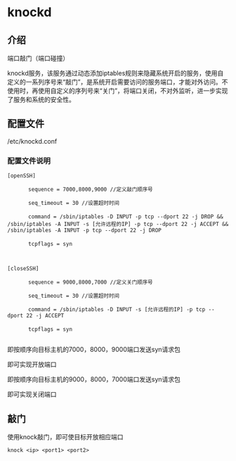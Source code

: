 # knockd

## 介绍 

端口敲门（端口碰撞）

knockd服务，该服务通过动态添加iptables规则来隐藏系统开启的服务，使用自定义的一系列序号来“敲门”，是系统开启需要访问的服务端口，才能对外访问。不使用时，再使用自定义的序列号来“关门”，将端口关闭，不对外监听，进一步实现了服务和系统的安全性。



## 配置文件

/etc/knockd.conf




### 配置文件说明

```
[openSSH]

　　　　sequence = 7000,8000,9000 //定义敲门顺序号

　　　　seq_timeout = 30 //设置超时时间

　　　　command = /sbin/iptables -D INPUT -p tcp --dport 22 -j DROP && /sbin/iptables -A INPUT -s [允许远程的IP] -p tcp --dport 22 -j ACCEPT && /sbin/iptables -A INPUT -p tcp --dport 22 -j DROP

　　　　tcpflags = syn

 

[closeSSH]

　　　　sequence = 9000,8000,7000 //定义关门顺序号

　　　　seq_timeout = 30 //设置超时时间

　　　　command = /sbin/iptables -D INPUT -s [允许远程的IP] -p tcp --dport 22 -j ACCEPT

　　　　tcpflags = syn


```



即按顺序向目标主机的7000，8000，9000端口发送syn请求包

即可实现开放端口

 

即按顺序向目标主机的9000，8000，7000端口发送syn请求包

即可实现关闭端口





## 敲门

使用knock敲门，即可使目标开放相应端口

```
knock <ip> <port1> <port2>
```

